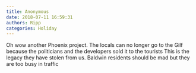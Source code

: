 ```yaml
---
title: Anonymous
date: 2018-07-11 16:59:31
authors: Ripp
categories: Holiday
---
```


 Oh wow another Phoenix project.  The locals can no longer go to the Gilf because the politicians and the developers sold it to the tourists 
This is the legacy they have stolen from us.  Baldwin residents should be mad but they are too busy in traffic